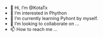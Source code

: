 - 👋 Hi, I’m @KotaTx
- 👀 I’m interested in Phython
- 🌱 I’m currently learning Pyhont by myself.
- 💞️ I’m looking to collaborate on ...
- 📫 How to reach me ...

<!---
KotaTx/KotaTx is a ✨ special ✨ repository because its `README.md` (this file) appears on your GitHub profile.
You can click the Preview link to take a look at your changes.
--->
